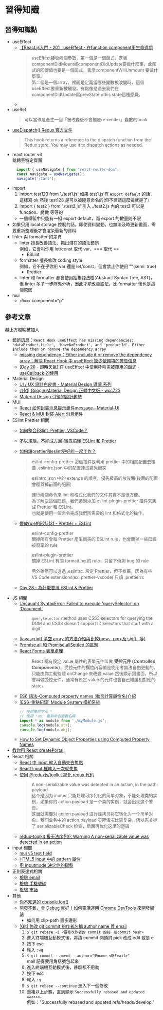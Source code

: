# 習得知識


## 習得知識點
- useEffect
    - [【React.js入門 - 20】 useEffect - 在function component用生命週期](https://ithelp.ithome.com.tw/articles/10223344)
        > useEffect接收兩個參數，第一個是一個函式，定義componentDidMount或componentDidUpdate要做什麼事，此函式的回傳值也要是一個函式，表示componentWillUnmount 要做什麼事。  
        第二個是一個array，裡面是定義當哪些變數被改變時，這個useEffect要重新被觸發。有點像是過去我們在componentDidUpdate寫prevState!=this.state這種感覺。
    - 
- useRef
    > 可以當作是產生一個「被改變後不會觸發re-render」變數的hook
- [useDispatch() Redux 官方文件](https://react-redux.js.org/api/hooks#usedispatch)
    > This hook returns a reference to the dispatch function from the Redux store. You may use it to dispatch actions as needed.
- react router v6  
  跳轉至特定頁面
  ```javascript
    import { useNavigate } from "react-router-dom";
    const navigate = useNavigate();
    navigate('/Cart');
  ```
- import
    1. import test123 from './test1.js'
       如果 test1.js 有 `export default` 的話，這樣寫 ok
       然後 test123 是可以被隨意命名的(但不建議這麼做就是了)
    2. import { test2 } from './test2.js'
       引入 ./test2.js 內的 test2
       可以是 function、變數 等等的
    - 一個模組中只能有一組 export default，而 export 的數量則不限
- 如果只用 local storage 控制的話，即使資料變動，也無法及時更新畫面，需要重新整理後才會渲染最新的資料
- linter 與 formatter 的差異
    - linter 擅長改善語法、抓出潛在的語法錯誤  
      例如，它會叫你用 let/const 取代 var、=== 取代 ==
        - ESLint
    - formatter 擅長修改 coding style  
      例如，它不在乎你用 var 還是 let/const，但會禁止你使用 ""(semi: true)
        - Prettier
    - linter 和 formatter 都會使用抽象語法樹(Abstract Syntax Tree, AST)，但 linter 多了一步靜態分析，因此才能改善語法，比 formatter 慢也是這個原因
- mui
    - `<Box>` component="p"


## 參考文章
越上方越晚被加入

- 錯誤訊息：`React Hook useEffect has missing dependencies: 'dataProduct.title', 'haveNoProduct', and 'productId'. Either include them or remove the dependency array`
  - [missing dependency：Either include it or remove the dependency array：解決 React Hook 中 useEffect 缺少依賴項的警告信息](https://blog.csdn.net/weixin_58576761/article/details/125693780)
  - [[Day 20 - 即時天氣] 在 useEffect 中使用呼叫需被覆用的函式 - useCallback 的使用](https://ithelp.ithome.com.tw/articles/10225504)
- Material Design
    - [UI / UX 設計白皮書 - Material Design 導讀 系列](https://ithelp.ithome.com.tw/users/20124956/ironman/2945)
    - [介紹| Google Material Design 正體中文版 - wcc723](https://wcc723.gitbooks.io/google_design_translate/content/material-design-introduction.html)
    - [Material Design 引領的設計趨勢](https://www.inside.com.tw/article/3914-material-design-trend)
- MUI
    - [React 如何封装消息提示组件message--Material-UI](https://blog.csdn.net/u012885136/article/details/122490041)
    - [React & MUI 封装 Alert 消息组件](https://juejin.cn/post/7144547629672693767)
- ESlint Prettier 相關
    - [如何整合ESlint, Prettier, VSCode？](https://hackmd.io/@Vin27/Skg8ytPGP)
    - [不以規矩，不能成方圓-徹底搞懂 ESLint 和 Prettier](https://rileycai.com/%E4%B8%8D%E4%BB%A5%E8%A7%84%E7%9F%A9%EF%BC%8C%E4%B8%8D%E8%83%BD%E6%88%90%E6%96%B9%E5%9C%86-%E5%BD%BB%E5%BA%95%E6%90%9E%E6%87%82-eslint-%E5%92%8C-prettier/)
    - [如何讓prettier和eslint更好的一起工作？](https://juejin.cn/post/7003888857372426248)
        > eslint-config-prettier 這個插件是利用 prettier 中的相關配置去覆蓋 .eslintrc.json 中的配置達成避免衝突

        > eslintrc.json 中的 extends 的順序，優先級高的放後面(後面的配置會覆蓋掉前面的配置)

        > 運行兩個命令來 lint 和格式化我們的文件其實不是很方便。  
          為了解決這個問題，我們透過添加 eslint-plugin-prettier 插件來集成 Prettier 和 ESLint。  
          也就是使用一個命令完成我們所需要的 lint 和格式化的操作。
    - [變成rule的形狀(3) - Prettier + ESLint](https://tempura-good-good.coderbridge.io/2022/06/11/prettier-+-eslint/)
        > eslint-config-prettier  
          關掉所有會和 Prettier 產生衝突的 ESLint rule，也會關掉一些已經被廢棄的 rule  

        > eslint-plugin-prettier  
          關掉 ESLint 有關 formatting 的 rule，只留下偵測 bug 的 rule

        > 另外雖然可以透過 .eslintrc. 設定 Prettier，但不推薦，因為有些 VS Code extensions(ex: prettier-vscode) 只讀 .prettierrc
    - [Day 28 - 為什麼要用 ESLint & Prettier](https://ithelp.ithome.com.tw/articles/10307991)
- JS 相關
    - [Uncaught SyntaxError: Failed to execute 'querySelector' on 'Document'](https://stackoverflow.com/questions/37270787/uncaught-syntaxerror-failed-to-execute-queryselector-on-document)
        > `querySelector` method uses CSS3 selectors for querying the DOM and CSS3 doesn't support ID selectors that start with a digit
    - [[javascript] 清空 array 的方法介紹與比較(new、pop 及 shift…等)](https://blog.camel2243.com/2017/06/12/javascript-%E6%B8%85%E7%A9%BA-array-%E7%9A%84%E6%96%B9%E6%B3%95%E4%BB%8B%E7%B4%B9%E8%88%87%E6%AF%94%E8%BC%83new%E3%80%81pop-%E5%8F%8A-shift-%E7%AD%89/)
    - [Promise.all 和 Promise.allSettled 的區別](https://segmentfault.com/a/1190000023413699)
    - [React Forms 表單處理](https://www.fooish.com/reactjs/forms.html)
        > React 稱有設定 value 屬性的表單元件叫做 **受控元件 (Controlled Components)**，受控元件的欄位內容值是使用者無法自由更動的，只能由你主動監聽 onChange 來改變 value 然後顯示回畫面，所以會叫做受控元件，通常有設定 value 的元件也會自己維護相對應的 state。
    - [ES6 語法-Computed property names (動態計算屬性名)介紹](https://snh90100.medium.com/es6-%E8%AA%9E%E6%B3%95-computed-property-names-%E5%8B%95%E6%85%8B%E8%A8%88%E7%AE%97%E5%B1%AC%E6%80%A7%E5%90%8D-%E4%BB%8B%E7%B4%B9-883ca789cda6)
    - [[ES6-重點紀錄] Module System 模組系統](https://ithelp.ithome.com.tw/articles/10196230)
        ```javascript
        // 使用萬用字元 *
        // 使用 'as' 重新命名變數名稱
        import * as module from './myModule.js';
        console.log(module.str); 
        console.log(module.obj);
        ```
    - [How to Set Dynamic Object Properties using Computed Property Names](https://www.freecodecamp.org/news/how-to-set-dynamic-object-properties-using-computed-property-names/)
- [教你用 React createPortal](https://juejin.cn/post/7036380015365193735)
- React 相關
    - [React 中 input 輸入自動失去焦點](https://juejin.cn/post/7081924043611308069)
    - [React Input 框輸入一次就失焦](https://blog.csdn.net/qq_50825973/article/details/117435633)
    - [使用 @reduxjs/toolkit 简化 redux 代码](https://www.jianshu.com/p/77fa764dec69)
        > A non-serializable value was detected in an action, in the path: payload  
        这个是因为 immer 只能处理可序列化的简单对象，不能处理类的实例，如果你的 action.payload 是一个类的实例，就会出现这个警告。  
        这里就需要对 action.payload 进行浅拷贝将它转化为一个简单对象。我们业务中的 action.payload 实际情况比较复杂，所以先关掉了 serializableCheck 检查，后面再优化这里的逻辑
    - [redux-toolkit 报无法序列化 Warning A non-serializable value was detected in an action](https://blog.csdn.net/m0_48474585/article/details/121462589)
- input 相關
    - [mui v5 text field](https://mui.com/material-ui/react-text-field/#type-quot-number-quot)
    - [HTML5 input 中的 pattern 屬性](https://yuugou727.github.io/blog/2018/02/20/html5-pattern/)
    - [用 inputmode 決定你的鍵盤](https://medium.com/@debbyji/%E7%94%A8-inputmode-%E6%B1%BA%E5%AE%9A%E4%BD%A0%E7%9A%84%E9%8D%B5%E7%9B%A4-f9452e72abdd)
- 正則表達式相關
    - [檢驗 email](https://blog.xuite.net/mp600.fh/skill/37058372)
    - [檢驗 手機號碼]()
    - [檢驗 市話]()
- 其他
    - [你不知道的 console.log()](https://juejin.cn/post/7082018229559754789)
    - [開發不難，會 Debug 就好！如何靈活運用 Chrome DevTools 來開發網站](https://5xruby.tw/posts/how-to-use-chrome-devtools)
        - 如何用 clip-path 畫多邊形
    - [[Git] 修改 git commit 的作者名稱 author name 與 email](https://progressbar.tw/notes/Git/203)
        1. `$ git rebase -i <要修改作者的 commit 的前一個commit hash>`
        2. 進入終端機互動模式後，將該 commit 開頭的 pick 改成 edit 或是 e
        3. 按下 esc
        4. 輸入 `:wq`
        5. `$ git commit --amend --author="新name <新Email>"`  
           mail 記得要用角括號包起來
        6. 進入終端機互動模式後，甚麼都不用動
        7. 按下 esc
        8. 輸入 `:q`
        9. `$ git rebase --continue` 進入下一個修改
        10. 重複以上步驟，直到顯示 `Successfully rebased and updated xxxxxx.`  
            例如："Successfully rebased and updated refs/heads/develop."
